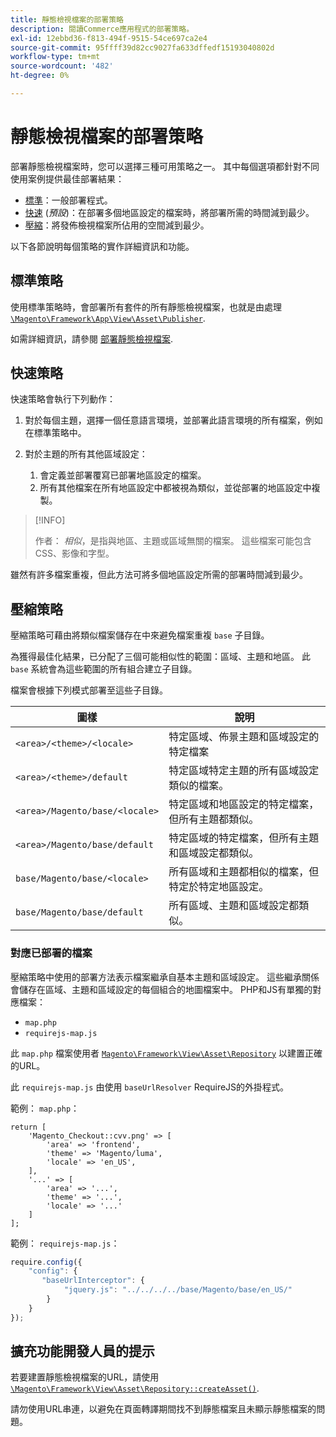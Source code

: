 ```yaml
---
title: 靜態檢視檔案的部署策略
description: 閱讀Commerce應用程式的部署策略。
exl-id: 12ebbd36-f813-494f-9515-54ce697ca2e4
source-git-commit: 95ffff39d82cc9027fa633dffedf15193040802d
workflow-type: tm+mt
source-wordcount: '482'
ht-degree: 0%

---
```


# 靜態檢視檔案的部署策略

部署靜態檢視檔案時，您可以選擇三種可用策略之一。 其中每個選項都針對不同使用案例提供最佳部署結果：

- [標準](#standard-strategy)：一般部署程式。
- [快速](#quick-strategy) (_預設_)：在部署多個地區設定的檔案時，將部署所需的時間減到最少。
- [壓縮](#compact-strategy)：將發佈檢視檔案所佔用的空間減到最少。

以下各節說明每個策略的實作詳細資訊和功能。

## 標準策略

使用標準策略時，會部署所有套件的所有靜態檢視檔案，也就是由處理 [`\Magento\Framework\App\View\Asset\Publisher`](https://github.com/magento/magento2/blob/2.4/lib/internal/Magento/Framework/App/View/Asset/Publisher.php).

如需詳細資訊，請參閱 [部署靜態檢視檔案](../cli/static-view-file-deployment.md).

## 快速策略

快速策略會執行下列動作：

1. 對於每個主題，選擇一個任意語言環境，並部署此語言環境的所有檔案，例如在標準策略中。
1. 對於主題的所有其他區域設定：

   1. 會定義並部署覆寫已部署地區設定的檔案。
   1. 所有其他檔案在所有地區設定中都被視為類似，並從部署的地區設定中複製。

>[!INFO]
>
>作者： _相似_，是指與地區、主題或區域無關的檔案。 這些檔案可能包含CSS、影像和字型。

雖然有許多檔案重複，但此方法可將多個地區設定所需的部署時間減到最少。

## 壓縮策略

壓縮策略可藉由將類似檔案儲存在中來避免檔案重複 `base` 子目錄。

為獲得最佳化結果，已分配了三個可能相似性的範圍：區域、主題和地區。 此 `base` 系統會為這些範圍的所有組合建立子目錄。

檔案會根據下列模式部署至這些子目錄。

| 圖樣 | 說明 |
| ------- | ----------- |
| `<area>/<theme>/<locale>` | 特定區域、佈景主題和區域設定的特定檔案 |
| `<area>/<theme>/default` | 特定區域特定主題的所有區域設定類似的檔案。 |
| `<area>/Magento/base/<locale>` | 特定區域和地區設定的特定檔案，但所有主題都類似。 |
| `<area>/Magento/base/default` | 特定區域的特定檔案，但所有主題和區域設定都類似。 |
| `base/Magento/base/<locale>` | 所有區域和主題都相似的檔案，但特定於特定地區設定。 |
| `base/Magento/base/default` | 所有區域、主題和區域設定都類似。 |

### 對應已部署的檔案

壓縮策略中使用的部署方法表示檔案繼承自基本主題和區域設定。 這些繼承關係會儲存在區域、主題和區域設定的每個組合的地圖檔案中。 PHP和JS有單獨的對應檔案：

- `map.php`
- `requirejs-map.js`

此 `map.php` 檔案使用者 [`Magento\Framework\View\Asset\Repository`](https://github.com/magento/magento2/blob/2.4/lib/internal/Magento/Framework/View/Asset/Repository.php) 以建置正確的URL。

此 `requirejs-map.js` 由使用 `baseUrlResolver` RequireJS的外掛程式。

範例： `map.php`：

```php?start_inline=1
return [
    'Magento_Checkout::cvv.png' => [
        'area' => 'frontend',
        'theme' => 'Magento/luma',
        'locale' => 'en_US',
    ],
    '...' => [
        'area' => '...',
        'theme' => '...',
        'locale' => '...'
    ]
];
```

範例： `requirejs-map.js`：

```js
require.config({
    "config": {
       "baseUrlInterceptor": {
            "jquery.js": "../../../../base/Magento/base/en_US/"
        }
    }
});
```

## 擴充功能開發人員的提示

若要建置靜態檢視檔案的URL，請使用 [`\Magento\Framework\View\Asset\Repository::createAsset()`](https://github.com/magento/magento2/blob/2.4/lib/internal/Magento/Framework/View/Asset/Repository.php#L211-L244).

請勿使用URL串連，以避免在頁面轉譯期間找不到靜態檔案且未顯示靜態檔案的問題。
